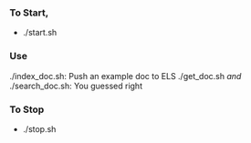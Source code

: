 ### To Start,
- ./start.sh

### Use
./index_doc.sh: Push an example doc to ELS
./get_doc.sh
*and*
./search_doc.sh: You guessed right

### To Stop
- ./stop.sh
